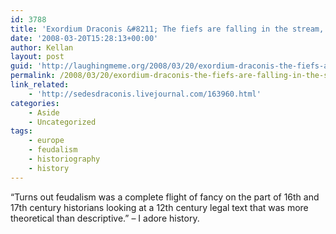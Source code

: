 ```yaml
---
id: 3788
title: 'Exordium Draconis &#8211; The fiefs are falling in the stream, the River flows away'
date: '2008-03-20T15:28:13+00:00'
author: Kellan
layout: post
guid: 'http://laughingmeme.org/2008/03/20/exordium-draconis-the-fiefs-are-falling-in-the-stream-the-river-flows-away/'
permalink: /2008/03/20/exordium-draconis-the-fiefs-are-falling-in-the-stream-the-river-flows-away/
link_related:
    - 'http://sedesdraconis.livejournal.com/163960.html'
categories:
    - Aside
    - Uncategorized
tags:
    - europe
    - feudalism
    - historiography
    - history
---
```


“Turns out feudalism was a complete flight of fancy on the part of 16th and 17th century historians looking at a 12th century legal text that was more theoretical than descriptive.” – I adore history.